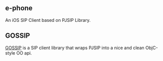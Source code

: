 ## e-phone
An iOS SIP Client based on PJSIP Library.

## GOSSIP

[GOSSIP](https://github.com/chakrit/gossip) is a SIP client library that wraps PJSIP into a nice and clean ObjC-style OO api.

